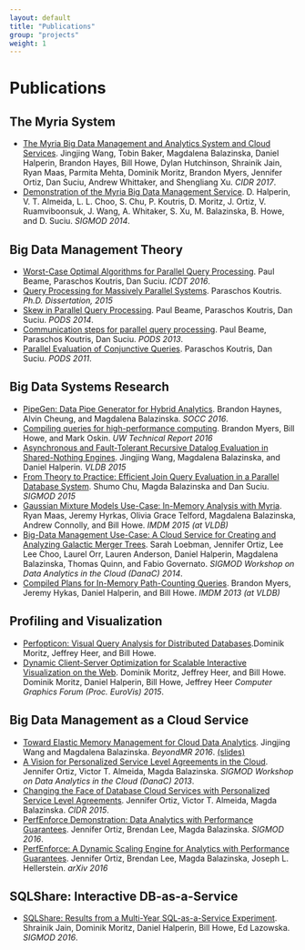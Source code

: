 ```yaml
---
layout: default
title: "Publications"
group: "projects"
weight: 1
---
```


# Publications

## The Myria System
* [The Myria Big Data Management and Analytics System and Cloud Services](../publications/myria-overview.pdf). Jingjing Wang, Tobin Baker, Magdalena Balazinska, Daniel Halperin, Brandon Hayes, Bill Howe, Dylan Hutchinson, Shrainik Jain, Ryan Maas, Parmita Mehta, Dominik Moritz, Brandon Myers, Jennifer Ortiz, Dan Suciu, Andrew Whittaker, and Shengliang Xu. *CIDR 2017*.
* [Demonstration of the Myria Big Data Management Service](../publications/Halperin_Myria_demo_SIGMOD_2014.pdf). D. Halperin, V. T. Almeida, L. L. Choo, S. Chu, P. Koutris, D. Moritz, J. Ortiz, V. Ruamviboonsuk, J. Wang, A. Whitaker, S. Xu, M. Balazinska, B. Howe, and D. Suciu. *SIGMOD 2014*.

## Big Data Management Theory

* [Worst-Case Optimal Algorithms for Parallel Query Processing]({{site.baseurl}}/publications/worstcase-beame.pdf). Paul Beame, Paraschos Koutris, Dan Suciu. *ICDT 2016*.
* [Query Processing for Massively Parallel Systems]({{site.baseurl}}/publications/thesis-koutris.pdf). Paraschos Koutris. *Ph.D. Dissertation, 2015*
* [Skew in Parallel Query Processing]({{site.baseurl}}/publications/skew-beame.pdf). Paul Beame, Paraschos Koutris, Dan Suciu. *PODS 2014*.
* [Communication steps for parallel query processing]({{site.baseurl}}/publications/communication-beame.pdf). Paul Beame, Paraschos Koutris, Dan Suciu. *PODS 2013*.
* [Parallel Evaluation of Conjunctive Queries]({{site.baseurl}}/publications/parallel-koutris.pdf). Paraschos Koutris, Dan Suciu. *PODS 2011*.

## Big Data Systems Research

* [PipeGen: Data Pipe Generator for Hybrid Analytics](../publications/PipeGen-Haynes-socc16.pdf).  Brandon Haynes, Alvin Cheung, and Magdalena Balazinska. *SOCC 2016*.
* [Compiling queries for high-performance computing](http://www.cs.washington.edu/tr/2016/02/UW-CSE-16-02-02.pdf). Brandon Myers, Bill Howe, and Mark Oskin. *UW Technical Report 2016*
* [Asynchronous and Fault-Tolerant Recursive Datalog Evaluation in Shared-Nothing Engines](https://homes.cs.washington.edu/~jwang/papers/p2317-wang.pdf). Jingjing Wang, Magdalena Balazinska, and Daniel Halperin. *VLDB 2015*
* [From Theory to Practice: Efficient Join Query Evaluation in a Parallel Database System](https://homes.cs.washington.edu/~chushumo/files/sigmod_15_join.pdf). Shumo Chu, Magda Balazinska and Dan Suciu. *SIGMOD 2015*
* [Gaussian Mixture Models Use-Case: In-Memory Analysis with Myria](http://homes.cs.washington.edu/~maas/papers/maas-myriagmm.pdf). Ryan Maas, Jeremy Hyrkas, Olivia Grace Telford, Magdalena Balazinska, Andrew Connolly, and Bill Howe. *IMDM 2015 (at VLDB)*
* [Big-Data Management Use-Case: A Cloud Service for Creating and Analyzing Galactic Merger Trees]({{site.baseurl}}/publications/MyMergerTree_DanaC_2014.pdf). Sarah Loebman, Jennifer Ortiz, Lee Lee Choo, Laurel Orr, Lauren Anderson, Daniel Halperin, Magdalena Balazinska, Thomas Quinn, and Fabio Governato. *SIGMOD Workshop on Data Analytics in the Cloud (DanaC) 2014*.
* [Compiled Plans for In-Memory Path-Counting Queries](http://sampa.cs.washington.edu/papers/myers-imdm13.pdf). Brandon Myers, Jeremy Hykas, Daniel Halperin, and Bill Howe. *IMDM 2013 (at VLDB)*

## Profiling and Visualization

* [Perfopticon: Visual Query Analysis for Distributed Databases](https://idl.cs.washington.edu/files/2015-Perfopticon-EuroVis.pdf).Dominik Moritz, Jeffrey Heer, and Bill Howe.
* [Dynamic Client-Server Optimization for Scalable Interactive Visualization on the Web](http://www.interactive-analysis.org/papers/2015/moritz.pdf). Dominik Moritz, Jeffrey Heer, and Bill Howe. Dominik Moritz, Daniel Halperin, Bill Howe, Jeffrey Heer *Computer Graphics Forum (Proc. EuroVis) 2015*.

## Big Data Management as a Cloud Service

* [Toward Elastic Memory Management for Cloud Data Analytics](https://homes.cs.washington.edu/~jwang/publications/elastic-memory.pdf). Jingjing Wang and Magdalena Balazinska. *BeyondMR 2016*.  [(slides)](https://homes.cs.washington.edu/~jwang/publications/elastic-memory-beyondmr2016-slides.pdf)
* [A Vision for Personalized Service Level Agreements in the Cloud](../publications/Ortiz_PSLA_2013.pdf). Jennifer Ortiz, Victor T. Almeida, Magda Balazinska. *SIGMOD Workshop on Data Analytics in the Cloud (DanaC) 2013*.
* [Changing the Face of Database Cloud Services with Personalized Service Level Agreements](../publications/Ortiz_PSLA_CIDR_2015.pdf). Jennifer Ortiz, Victor T. Almeida, Magda Balazinska. *CIDR 2015*.
* [PerfEnforce Demonstration: Data Analytics with Performance Guarantees](../publications/Ortiz-perfenforceDemo-sigmod16.pdf). Jennifer Ortiz, Brendan Lee, Magda Balazinska. *SIGMOD 2016*.
* [PerfEnforce: A Dynamic Scaling Engine for Analytics with Performance Guarantees](https://arxiv.org/abs/1605.09753). Jennifer Ortiz, Brendan Lee, Magda Balazinska, Joseph L. Hellerstein. *arXiv 2016*

## SQLShare: Interactive DB-as-a-Service
* [SQLShare: Results from a Multi-Year SQL-as-a-Service Experiment](https://www.dropbox.com/s/835qvwhbclfuacw/paper.pdf?dl=0). Shrainik Jain, Dominik Moritz, Daniel Halperin, Bill Howe, Ed Lazowska. *SIGMOD 2016*.

